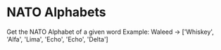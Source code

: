 # NATO Alphabets
Get the NATO Alphabet of a given word
Example: Waleed -> ['Whiskey', 'Alfa', 'Lima', 'Echo', 'Echo', 'Delta']
